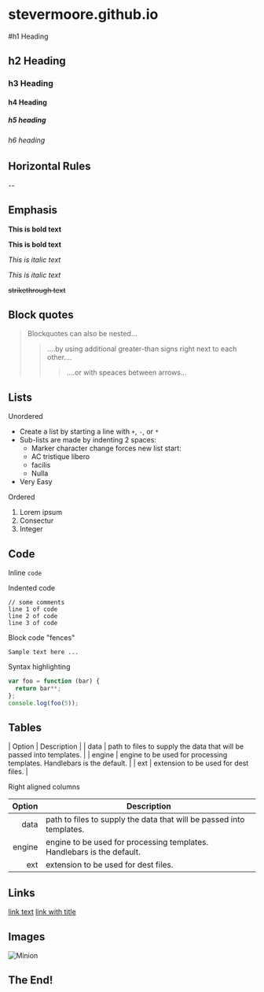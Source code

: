 # stevermoore.github.io
#h1 Heading
## h2 Heading
### h3 Heading
#### h4 Heading
##### h5 heading
###### h6 heading


## Horizontal Rules


--

## Emphasis

**This is bold text**

__This is bold text__

*This is italic text*

_This is italic text_

~~strikethrough text~~
## Block quotes

> Blockquotes can also be nested...
>> ....by using additional greater-than signs right next to each other....
> > > ....or with speaces between arrows...

## Lists

Unordered

+ Create a list by starting a line with `+`, `-`, or `*`
+ Sub-lists are made by indenting 2 spaces:
  - Marker character change forces new list start:
  * AC tristique libero 
  + facilis
  - Nulla 
 + Very Easy

Ordered
1. Lorem ipsum
2. Consectur
3. Integer

## Code

Inline `code`

Indented code

    // some comments
    line 1 of code
    line 2 of code
    line 3 of code

Block code "fences"

```
Sample text here ...
```

Syntax highlighting

``` js
var foo = function (bar) {
  return bar**;
};
console.log(foo(5));
```

## Tables
| Option | Description |
| data   | path to files to supply the data that will be passed into templates. |
| engine | engine to be used for processing templates. Handlebars is the default. |
| ext    | extension to be used for dest files. |

Right aligned columns

| Option | Description |
| ------:| ----------- |
| data   | path to files to supply the data that will be passed into templates. |
| engine | engine to be used for processing templates. Handlebars is the default. |
| ext    | extension to be used for dest files. |

## Links
[link text](http://dev.steverm.info)
[link with title](http://dev.steverm.info/ "Some cool title!")

## Images
![Minion](https://octodex.github.com/images/minion.png)

## The End!
